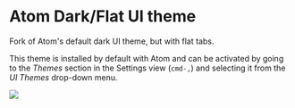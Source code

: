 # Atom Dark/Flat UI theme

Fork of Atom's default dark UI theme, but with flat tabs.

This theme is installed by default with Atom and can be activated by going to
the _Themes_ section in the Settings view (`cmd-,`) and selecting it from the
_UI Themes_ drop-down menu.

![](https://raw.github.com/sdegutis/atom-dark-flat-ui/master/sshot.png)
